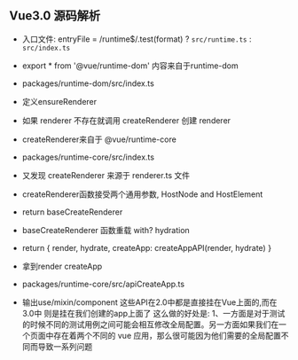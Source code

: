## Vue3.0 源码解析


 * 入口文件: entryFile = /runtime$/.test(format) ? `src/runtime.ts` : `src/index.ts`
 * export * from '@vue/runtime-dom' 内容来自于runtime-dom

 * packages/runtime-dom/src/index.ts
 * 定义ensureRenderer
 * 如果 renderer 不存在就调用 createRenderer 创建 renderer
 * createRenderer来自于 @vue/runtime-core

 * packages/runtime-core/src/index.ts
 * 又发现 createRenderer 来源于 renderer.ts 文件
 * createRenderer函数接受两个通用参数, HostNode and HostElement
 * return baseCreateRenderer
 * baseCreateRenderer 函数重载  with? hydration
 * return {
      render,
      hydrate,
      createApp: createAppAPI(render, hydrate)
    }
 * 拿到render createApp

 * packages/runtime-core/src/apiCreateApp.ts
 * 输出use/mixin/component 这些API在2.0中都是直接挂在Vue上面的,而在
   3.0中 则是挂在我们创建的app上面了 这么做的好处是:
   1、一方面是对于测试的时候不同的测试用例之间可能会相互修改全局配置。另一方面如果我们在一个页面中存在着两个不同的 vue 应用，那么很可能因为他们需要的全局配置不同而导致一系列问题



